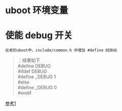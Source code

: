 # uboot 环境变量

# 使能 debug 开关
    在老的uboot中，include/common.h 中增加 #define DEBUG
>   ：结果如下      
>   #define DEBUG       
    #ifdef DEBUG        
    #define _DEBUG	1       
    #else       
    #define _DEBUG	0       
    #endif
>

[参考1](https://zhuanlan.zhihu.com/p/373505974)